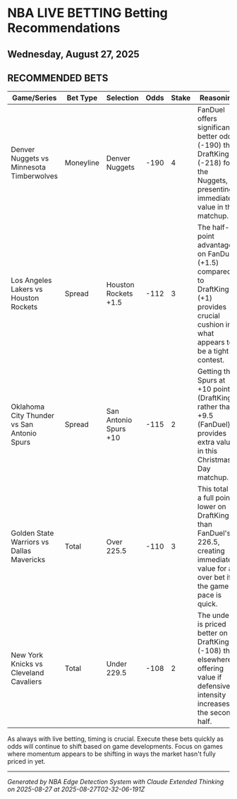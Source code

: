 # NBA LIVE BETTING Betting Recommendations
## Wednesday, August 27, 2025

## RECOMMENDED BETS
| Game/Series | Bet Type | Selection | Odds | Stake | Reasoning |
|-------------|----------|-----------|------|-------|-----------|
| Denver Nuggets vs Minnesota Timberwolves | Moneyline | Denver Nuggets | -190 | 4 | FanDuel offers significantly better odds (-190) than DraftKings (-218) for the Nuggets, presenting immediate value in this matchup. |
| Los Angeles Lakers vs Houston Rockets | Spread | Houston Rockets +1.5 | -112 | 3 | The half-point advantage on FanDuel (+1.5) compared to DraftKings (+1) provides crucial cushion in what appears to be a tight contest. |
| Oklahoma City Thunder vs San Antonio Spurs | Spread | San Antonio Spurs +10 | -115 | 2 | Getting the Spurs at +10 points (DraftKings) rather than +9.5 (FanDuel) provides extra value in this Christmas Day matchup. |
| Golden State Warriors vs Dallas Mavericks | Total | Over 225.5 | -110 | 3 | This total is a full point lower on DraftKings than FanDuel's 226.5, creating immediate value for an over bet if the game pace is quick. |
| New York Knicks vs Cleveland Cavaliers | Total | Under 229.5 | -108 | 2 | The under is priced better on DraftKings (-108) than elsewhere, offering value if defensive intensity increases in the second half. |

As always with live betting, timing is crucial. Execute these bets quickly as odds will continue to shift based on game developments. Focus on games where momentum appears to be shifting in ways the market hasn't fully priced in yet.

---
*Generated by NBA Edge Detection System with Claude Extended Thinking on 2025-08-27 at 2025-08-27T02-32-06-191Z*
